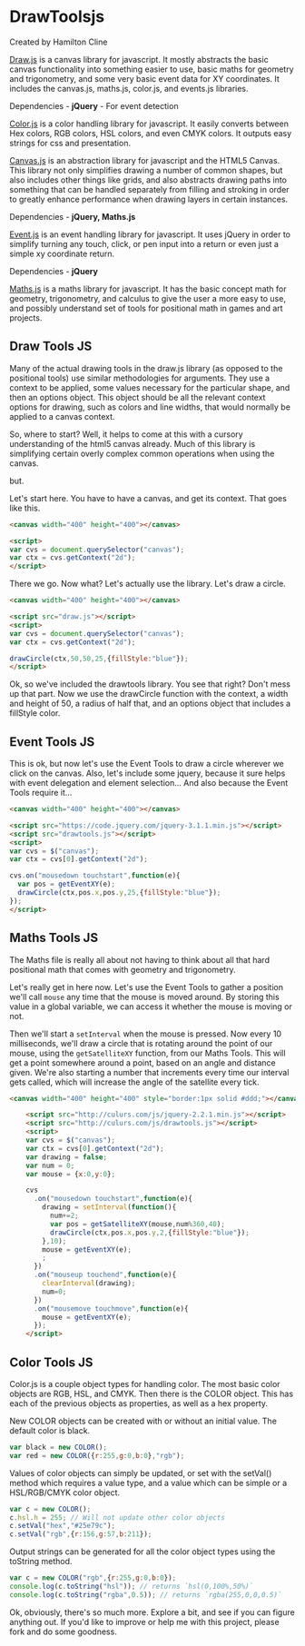 # DrawToolsjs

Created by Hamilton Cline

[Draw.js](#user-content-draw-tools-js) is a canvas library for javascript. It mostly abstracts the basic canvas functionality into something easier to use, basic maths for geometry and trigonometry, and some very basic event data for XY coordinates. It includes the canvas.js, maths.js, color.js, and events.js libraries.  

Dependencies - **jQuery** - For event detection

[Color.js](#user-content-color-tools-js) is a color handling library for javascript. It easily converts between Hex colors, RGB colors, HSL colors, and even CMYK colors. It outputs easy strings for css and presentation.

[Canvas.js](#user-content-canvas-tools-js) is an abstraction library for javascript and the HTML5 Canvas. This library not only simplifies drawing a number of common shapes, but also includes other things like grids, and also abstracts drawing paths into something that can be handled separately from filling and stroking in order to greatly enhance performance when drawing layers in certain instances. 

Dependencies - **jQuery, Maths.js**

[Event.js](#user-content-event-tools-js) is an event handling library for javascript. It uses jQuery in order to simplify turning any touch, click, or pen input into a return or even just a simple xy coordinate return.   

Dependencies - **jQuery**

[Maths.js](#user-content-maths-tools-js) is a maths library for javascript. It has the basic concept math for geometry, trigonometry, and calculus to give the user a more easy to use, and possibly understand set of tools for positional math in games and art projects.


## Draw Tools JS
Many of the actual drawing tools in the draw.js library (as opposed to the positional tools) use similar methodologies for arguments. They use a context to be applied, some values necessary for the particular shape, and then an options object. This object should be all the relevant context options for drawing, such as colors and line widths, that would normally be applied to a canvas context.

So, where to start? Well, it helps to come at this with a cursory understanding of the html5 canvas already. Much of this library is simplifying certain overly complex common operations when using the canvas.

but.

Let's start here. You have to have a canvas, and get its context. That goes like this.

```html
<canvas width="400" height="400"></canvas>

<script>
var cvs = document.querySelector("canvas");
var ctx = cvs.getContext("2d");
</script>
```

There we go. Now what? Let's actually use the library. Let's draw a circle.


```html
<canvas width="400" height="400"></canvas>

<script src="draw.js"></script>
<script>
var cvs = document.querySelector("canvas");
var ctx = cvs.getContext("2d");

drawCircle(ctx,50,50,25,{fillStyle:"blue"});
</script>
```

Ok, so we've included the drawtools library. You see that right? Don't mess up that part. Now we use the drawCircle function with the context, a width and height of 50, a radius of half that, and an options object that includes a fillStyle color.


## Event Tools JS
This is ok, but now let's use the Event Tools to draw a circle wherever we click on the canvas. Also, let's include some jquery, because it sure helps with event delegation and element selection... And also because the Event Tools require it...

```html
<canvas width="400" height="400"></canvas>

<script src="https://code.jquery.com/jquery-3.1.1.min.js"></script>
<script src="drawtools.js"></script>
<script>
var cvs = $("canvas");
var ctx = cvs[0].getContext("2d");

cvs.on("mousedown touchstart",function(e){
  var pos = getEventXY(e);
  drawCircle(ctx,pos.x,pos.y,25,{fillStyle:"blue"});
});
</script>
```


## Maths Tools JS
The Maths file is really all about not having to think about all that hard positional math that comes with geometry and trigonometry.

Let's really get in here now. Let's use the Event Tools to gather a position we'll call `mouse` any time that the mouse is moved around. By storing this value in a global variable, we can access it whether the mouse is moving or not.

Then we'll start a `setInterval` when the mouse is pressed. Now every 10 milliseconds, we'll draw a circle that is rotating around the point of our mouse, using the `getSatelliteXY` function, from our Maths Tools. This will get a point somewhere around a point, based on an angle and distance given. We're also starting a number that increments every time our interval gets called, which will increase the angle of the satellite every tick.

```html
<canvas width="400" height="400" style="border:1px solid #ddd;"></canvas>

	<script src="http://culurs.com/js/jquery-2.2.1.min.js"></script>
	<script src="http://culurs.com/js/drawtools.js"></script>
	<script>
	var cvs = $("canvas");
	var ctx = cvs[0].getContext("2d");
	var drawing = false;
	var num = 0;
	var mouse = {x:0,y:0};

	cvs
	  .on("mousedown touchstart",function(e){
	    drawing = setInterval(function(){
	      num+=2;
	      var pos = getSatelliteXY(mouse,num%360,40);
	      drawCircle(ctx,pos.x,pos.y,2,{fillStyle:"blue"});
	    },10);
	    mouse = getEventXY(e);
	    ;
	  })
	  .on("mouseup touchend",function(e){
	    clearInterval(drawing);
	    num=0;
	  })
	  .on("mousemove touchmove",function(e){
	    mouse = getEventXY(e);
	  });
	</script>
```

## Color Tools JS

Color.js is a couple object types for handling color. The most basic color objects are RGB, HSL, and CMYK. Then there is the COLOR object. This has each of the previous objects as properties, as well as a hex property.

New COLOR objects can be created with or without an initial value. The default color is black.

```javascript
var black = new COLOR();
var red = new COLOR({r:255,g:0,b:0},"rgb");
```

Values of color objects can simply be updated, or set with the setVal() method which requires a value type, and a value which can be simple or a HSL/RGB/CMYK color object.

```javascript
var c = new COLOR();
c.hsl.h = 255; // Will not update other color objects
c.setVal("hex","#25e79c");
c.setVal("rgb",{r:156,g:57,b:211});
```

Output strings can be generated for all the color object types using the toString method.

```javascript
var c = new COLOR("rgb",{r:255,g:0,b:0});
console.log(c.toString("hsl")); // returns `hsl(0,100%,50%)`
console.log(c.toString("rgba",0.5)); // returns `rgba(255,0,0,0.5)`
```




Ok, obviously, there's so much more. Explore a bit, and see if you can figure anything out. If you'd like to improve or help me with this project, please fork and do some goodness.


